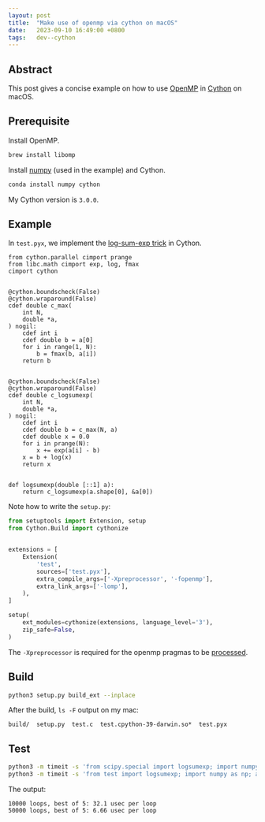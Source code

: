 ```yaml
---
layout: post
title:  "Make use of openmp via cython on macOS"
date:   2023-09-10 16:49:00 +0800
tags:   dev--cython
---
```


## Abstract

This post gives a concise example on how to use [OpenMP](https://www.openmp.org) in [Cython](https://cython.readthedocs.io/en/latest/index.html) on macOS.

## Prerequisite

Install OpenMP.

```bash
brew install libomp
```

Install [numpy](https://numpy.org/) (used in the example) and Cython.

```bash
conda install numpy cython
```

My Cython version is `3.0.0`.

## Example

In `test.pyx`, we implement the [log-sum-exp trick](https://gregorygundersen.com/blog/2020/02/09/log-sum-exp/) in Cython.

```pyrex
from cython.parallel cimport prange
from libc.math cimport exp, log, fmax
cimport cython


@cython.boundscheck(False)
@cython.wraparound(False)
cdef double c_max(
    int N,
    double *a,
) nogil:
    cdef int i
    cdef double b = a[0]
    for i in range(1, N):
        b = fmax(b, a[i])
    return b


@cython.boundscheck(False)
@cython.wraparound(False)
cdef double c_logsumexp(
    int N,
    double *a,
) nogil:
    cdef int i
    cdef double b = c_max(N, a)
    cdef double x = 0.0
    for i in prange(N):
        x += exp(a[i] - b)
    x = b + log(x)
    return x


def logsumexp(double [::1] a):
    return c_logsumexp(a.shape[0], &a[0])
```

Note how to write the `setup.py`:

```python
from setuptools import Extension, setup
from Cython.Build import cythonize


extensions = [
    Extension(
        'test',
        sources=['test.pyx'],
        extra_compile_args=['-Xpreprocessor', '-fopenmp'],
        extra_link_args=['-lomp'],
    ),
]

setup(
    ext_modules=cythonize(extensions, language_level='3'),
    zip_safe=False,
)
```

The `-Xpreprocessor` is required for the openmp pragmas to be [processed](https://iscinumpy.gitlab.io/post/omp-on-high-sierra/).

## Build

```bash
python3 setup.py build_ext --inplace
```

After the build, `ls -F` output on my mac:

```
build/  setup.py  test.c  test.cpython-39-darwin.so*  test.pyx
```

## Test

```bash
python3 -m timeit -s 'from scipy.special import logsumexp; import numpy as np; a = np.random.randn(1000)' 'logsumexp(a)'
python3 -m timeit -s 'from test import logsumexp; import numpy as np; a = np.random.randn(1000)' 'logsumexp(a)'
```

The output:

```
10000 loops, best of 5: 32.1 usec per loop
50000 loops, best of 5: 6.66 usec per loop
```
